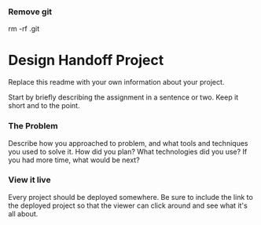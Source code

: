 
### Remove git

rm -rf .git

# Design Handoff Project

Replace this readme with your own information about your project.

Start by briefly describing the assignment in a sentence or two. Keep it short and to the point.


### The Problem

Describe how you approached to problem, and what tools and techniques you used to solve it. How did you plan? What technologies did you use? If you had more time, what would be next?

### View it live

Every project should be deployed somewhere. Be sure to include the link to the deployed project so that the viewer can click around and see what it's all about.